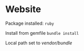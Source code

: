 # Website
Package installed: `ruby`

Install from gemfile `bundle install`

Local path set to _vendor/bundle_
